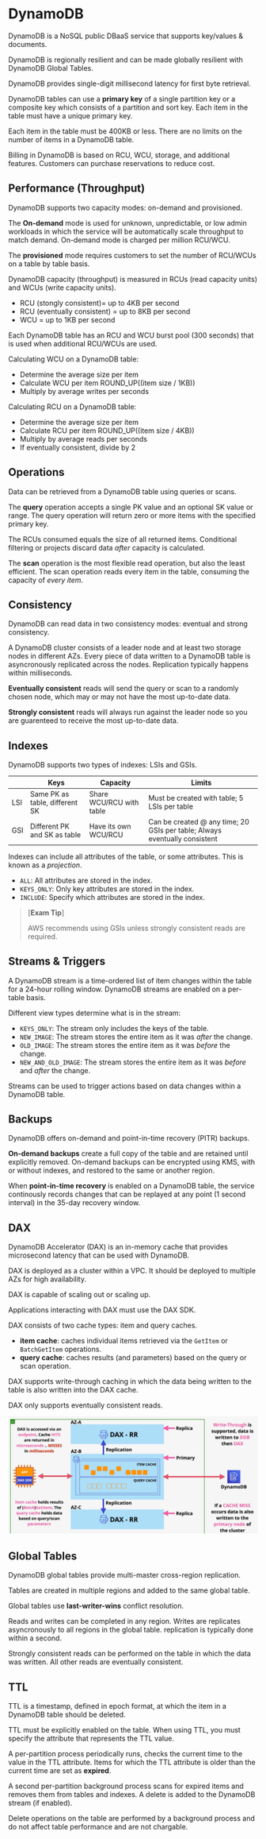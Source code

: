 # DynamoDB

DynamoDB is a NoSQL public DBaaS service that supports key/values & documents.

DynamoDB is regionally resilient and can be made globally resilient with DynamoDB Global Tables.

DynamoDB provides single-digit millisecond latency for first byte retrieval.

DynamoDB tables can use a **primary key** of a single partition key or a composite key which consists of a partition and sort key. Each item in the table must have a unique primary key.

Each item in the table must be 400KB or less. There are no limits on the number of items in a DynamoDB table.

Billing in DynamoDB is based on RCU, WCU, storage, and additional features. Customers can purchase reservations to reduce cost.

## Performance (Throughput)

DynamoDB supports two capacity modes: on-demand and provisioned.

The **On-demand** mode is used for unknown, unpredictable, or low admin workloads in which the service will be automatically scale throughput to match demand. On-demand mode is charged per million RCU/WCU.

The **provisioned** mode requires customers to set the number of RCU/WCUs on a table by table basis.

DynamoDB capacity (throughput) is measured in RCUs (read capacity units) and WCUs (write capacity units).
- RCU (stongly consistent)= up to 4KB per second 
- RCU (eventually consistent) = up to 8KB per second
- WCU = up to 1KB per second

Each DynamoDB table has an RCU and WCU burst pool (300 seconds) that is used when additional RCU/WCUs are used.

Calculating WCU on a DynamoDB table:
- Determine the average size per item
- Calculate WCU per item ROUND_UP((item size / 1KB))
- Multiply by average writes per seconds

Calculating RCU on a DynamoDB table:
- Determine the average size per item
- Calculate RCU per item ROUND_UP((item size / 4KB))
- Multiply by average reads per seconds
- If eventually consistent, divide by 2

## Operations

Data can be retrieved from a DynamoDB table using queries or scans.

The **query** operation accepts a single PK value and an optional SK value or range. The query operation will return zero or more items with the specified primary key. 

The RCUs consumed equals the size of all returned items. Conditional filtering or projects discard data *after* capacity is calculated.

The **scan** operation is the most flexible read operation, but also the least efficient. The scan operation reads every item in the table, consuming the capacity of *every item*. 

## Consistency

DynamoDB can read data in two consistency modes: eventual and strong consistency.

A DynamoDB cluster consists of a leader node and at least two storage nodes in different AZs. Every piece of data written to a DynamoDB table is asyncronously replicated across the nodes. Replication typically happens within milliseconds.

**Eventually consistent** reads will send the query or scan to a randomly chosen node, which may or may not have the most up-to-date data.

**Strongly consistent** reads will always run against the leader node so you are guarenteed to receive the most up-to-date data.

## Indexes

DynamoDB supports two types of indexes: LSIs and GSIs.

| | Keys | Capacity | Limits |
| --- | --- | --- | --- |
| LSI | Same PK as table, different SK | Share WCU/RCU with table | Must be created with table; 5 LSIs per table |
| GSI | Different PK and SK as table | Have its own WCU/RCU | Can be created @ any time; 20 GSIs per table; Always eventually consistent |

Indexes can include all attributes of the table, or some attributes. This is known as a *projection*.
- `ALL`: All attributes are stored in the index.
- `KEYS_ONLY`: Only key attributes are stored in the index.
- `INCLUDE`: Specify which attributes are stored in the index.

> [**Exam Tip**]
>
> AWS recommends using GSIs unless strongly consistent reads are required.

## Streams & Triggers

A DynamoDB stream is a time-ordered list of item changes within the table for a 24-hour rolling window. DynamoDB streams are enabled on a per-table basis.

Different view types determine what is in the stream:
- `KEYS_ONLY`: The stream only includes the keys of the table.
- `NEW_IMAGE`: The stream stores the entire item as it was *after* the change.
- `OLD_IMAGE`: The stream stores the entire item as it was *before* the change.
- `NEW_AND_OLD_IMAGE`: The stream stores the entire item as it was *before* and *after* the change.

Streams can be used to trigger actions based on data changes within a DynamoDB table.

## Backups

DynamoDB offers on-demand and point-in-time recovery (PITR) backups.

**On-demand backups** create a full copy of the table and are retained until explicitly removed. On-demand backups can be encrypted using KMS, with or without indexes, and restored to the same or another region.

When **point-in-time recovery** is enabled on a DynamoDB table, the service continously records changes that can be replayed at any point (1 second interval) in the 35-day recovery window.

## DAX

DynamoDB Accelerator (DAX) is an in-memory cache that provides microsecond latency that can be used with DynamoDB.

DAX is deployed as a cluster within a VPC. It should be deployed to multiple AZs for high availability.

DAX is capable of scaling out or scaling up.

Applications interacting with DAX must use the DAX SDK.

DAX consists of two cache types: item and query caches.
- **item cache**: caches individual items retrieved via the `GetItem` or `BatchGetItem` operations.
- **query cache**: caches results (and parameters) based on the query or scan operation.

DAX supports write-through caching in which the data being written to the table is also written into the DAX cache.

DAX only supports eventually consistent reads.

![DAX](./static/images/dax.png)

## Global Tables

DynamoDB global tables provide multi-master cross-region replication.

Tables are created in multiple regions and added to the same global table.

Global tables use **last-writer-wins** conflict resolution.

Reads and writes can be completed in any region. Writes are replicates asyncronously to all regions in the global table. replication is typically done within a second.

Strongly consistent reads can be performed on the table in which the data was written. All other reads are eventually consistent.

## TTL

TTL is a timestamp, defined in epoch format, at which the item in a DynamoDB table should be deleted.

TTL must be explicitly enabled on the table. When using TTL, you must specify the attribute that represents the TTL value.

A per-partition process periodically runs, checks the current time to the value in the TTL attribute. Items for which the TTL attribute is older than the current time are set as **expired**.

A second per-partition background process scans for expired items and removes them from tables and indexes. A delete is added to the DynamoDB stream (if enabled).

Delete operations on the table are performed by a background process and do not affect table performance and are not chargable.